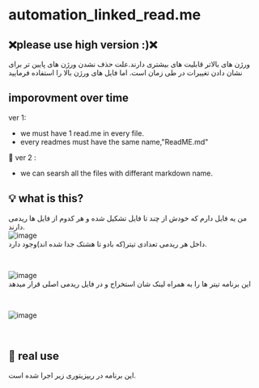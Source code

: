 # automation_linked_read.me
## :x:please use high version :):x:
ورژن های بالاتر قابلیت های بیشتری دارند.علت حذف نشدن ورژن های پایین تر برای نشان دادن تغییرات در طی زمان است. اما فایل های ورژن بالا را استفاده فرمایید
## imporovment over time
ver 1:
* we must have 1 read.me in every file.
* every readmes must have the same name,"ReadME.md"

:seedling: ver 2 :
* we can searsh all the files with differant markdown name.

## :bulb: what is this?
من یه فایل دارم که خودش از چند تا فایل تشکیل شده و هر کدوم از فایل ها ریدمی دارند.
<br>
![image](https://user-images.githubusercontent.com/110618829/190095015-52284f1e-bada-4a1e-890c-77a52041314b.png )
<br>
داخل هر ریدمی تعدادی تیتر(که بادو تا هشتک جدا شده اند)وجود دارد.

<br>

![image](https://user-images.githubusercontent.com/110618829/190095425-139e5afc-0422-4d86-a015-b9110f2451f9.png)
<br>
این برنامه  تیتر ها را به همراه لینک شان استخراج و در فایل ریدمی اصلی قرار میدهد

<br>

![image](https://user-images.githubusercontent.com/110618829/190095683-0aaf3224-147c-4afa-865a-4de154201422.png)

<br>

## :file_folder: real use
این برنامه در ریپزیتوری زیر اجرا شده است.



